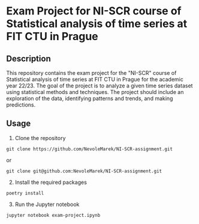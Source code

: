 # Exam Project for NI-SCR course of Statistical analysis of time series at FIT CTU in Prague

## Description

This repository contains the exam project for the "NI-SCR" course of Statistical analysis of time series at FIT CTU in Prague for the academic year 22/23. The goal of the project is to analyze a given time series dataset using statistical methods and techniques. The project should include an exploration of the data, identifying patterns and trends, and making predictions.

## Usage

1. Clone the repository

```
git clone https://github.com/NevoleMarek/NI-SCR-assignment.git
```

or

```
git clone git@github.com:NevoleMarek/NI-SCR-assignment.git
```

2. Install the required packages

```
poetry install
```

3. Run the Jupyter notebook

```
jupyter notebook exam-project.ipynb
```
